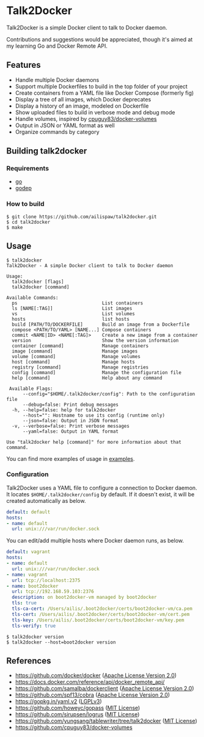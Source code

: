 # Talk2Docker

Talk2Docker is a simple Docker client to talk to Docker daemon.

Contributions and suggestions would be appreciated, though it's aimed at my learning Go and Docker Remote API.

## Features

- Handle multiple Docker daemons
- Support multiple Dockerfiles to build in the top folder of your project
- Create containers from a YAML file like Docker Compose (formerly fig)
- Display a tree of all images, which Docker deprecates
- Display a history of an image, modeled on Dockerfile
- Show uploaded files to build in verbose mode and debug mode
- Handle volumes, inspired by [cpuguy83/docker-volumes](https://github.com/cpuguy83/docker-volumes)
- Output in JSON or YAML format as well
- Organize commands by category

## Building talk2docker

### Requirements

- [go](http://golang.org/)
- [godep](https://github.com/tools/godep)

### How to build

```
$ git clone https://github.com/ailispaw/talk2docker.git
$ cd talk2docker
$ make
```

## Usage

```
$ talk2docker
Talk2Docker - A simple Docker client to talk to Docker daemon

Usage:
  talk2docker [flags]
  talk2docker [command]

Available Commands:
  ps                               List containers
  ls [NAME[:TAG]]                  List images
  vs                               List volumes
  hosts                            list hosts
  build [PATH/TO/DOCKERFILE]       Build an image from a Dockerfile
  compose <PATH/TO/YAML> [NAME...] Compose containers
  commit <NAME|ID> <NAME[:TAG]>    Create a new image from a container
  version                          Show the version information
  container [command]              Manage containers
  image [command]                  Manage images
  volume [command]                 Manage volumes
  host [command]                   Manage hosts
  registry [command]               Manage registries
  config [command]                 Manage the configuration file
  help [command]                   Help about any command

 Available Flags:
      --config="$HOME/.talk2docker/config": Path to the configuration file
      --debug=false: Print debug messages
  -h, --help=false: help for talk2docker
      --host="": Hostname to use its config (runtime only)
      --json=false: Output in JSON format
  -v, --verbose=false: Print verbose messages
      --yaml=false: Output in YAML format

Use "talk2docker help [command]" for more information about that command.

```

You can find more examples of usage in [examples](https://github.com/ailispaw/talk2docker/tree/master/examples).

### Configuration

Talk2Docker uses a YAML file to configure a connection to Docker daemon.  
It locates `$HOME/.talk2docker/config` by default.
If it doesn't exist, it will be created automatically as below.

```yaml
default: default
hosts:
- name: default
  url: unix:///var/run/docker.sock
```

You can edit/add multiple hosts where Docker daemon runs, as below.

```yaml
default: vagrant
hosts:
- name: default
  url: unix:///var/run/docker.sock
- name: vagrant
  url: tcp://localhost:2375
- name: boot2docker
  url: tcp://192.168.59.103:2376
  description: on boot2docker-vm managed by boot2docker
  tls: true
  tls-ca-cert: /Users/ailis/.boot2docker/certs/boot2docker-vm/ca.pem
  tls-cert: /Users/ailis/.boot2docker/certs/boot2docker-vm/cert.pem
  tls-key: /Users/ailis/.boot2docker/certs/boot2docker-vm/key.pem
  tls-verify: true
```

```
$ talk2docker version
$ talk2docker --host=boot2docker version
```

## References

- https://github.com/docker/docker ([Apache License Version 2.0](https://github.com/docker/docker/blob/master/LICENSE))
- https://docs.docker.com/reference/api/docker_remote_api/
- https://github.com/samalba/dockerclient ([Apache License Version 2.0](https://github.com/samalba/dockerclient/blob/master/LICENSE))
- https://github.com/spf13/cobra ([Apache License Version 2.0](https://github.com/spf13/cobra/blob/master/LICENSE.txt))
- https://gopkg.in/yaml.v2 ([LGPLv3](https://github.com/go-yaml/yaml/blob/v2/LICENSE))
- https://github.com/howeyc/gopass ([MIT License](https://github.com/howeyc/gopass/blob/master/LICENSE.txt))
- https://github.com/sirupsen/logrus ([MIT License](https://github.com/Sirupsen/logrus/blob/master/LICENSE))
- https://github.com/yungsang/tablewriter/tree/talk2docker ([MIT License](https://github.com/olekukonko/tablewriter/blob/master/LICENCE.md))
- https://github.com/cpuguy83/docker-volumes
